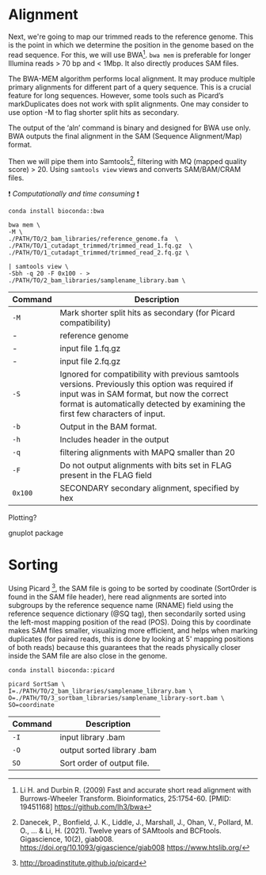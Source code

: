 # Alignment 

Next, we're going to map our trimmed reads to the reference genome. This is the point in which we determine the position in the genome based on the read sequence. For this, we will use BWA[^1]. `bwa mem` is preferable for longer Illumina reads  > 70 bp and < 1Mbp. It also directly produces SAM files. 

The BWA-MEM algorithm performs local alignment. It may produce multiple primary alignments for different part of a query sequence. This is a crucial feature for long sequences. However, some tools such as Picard’s markDuplicates does not work with split alignments. One may consider to use option -M to flag shorter split hits as secondary.

The output of the ‘aln’ command is binary and designed for BWA use only. BWA outputs the final alignment in the SAM (Sequence Alignment/Map) format.

Then we will pipe them into Samtools[^2], filtering with MQ (mapped quality score) > 20. Using `samtools view` views and converts SAM/BAM/CRAM files. 

:exclamation: *Computationally and time consuming* :exclamation:

```
conda install bioconda::bwa

bwa mem \
-M \
./PATH/TO/2_bam_libraries/reference_genome.fa  \
./PATH/TO/1_cutadapt_trimmed/trimmed_read_1.fq.gz  \
./PATH/TO/1_cutadapt_trimmed/trimmed_read_2.fq.gz \

| samtools view \
-Sbh -q 20 -F 0x100 - > ./PATH/TO/2_bam_libraries/samplename_library.bam \
```

| Command      | Description |
| ----------- | ----------- |
| `-M` | Mark shorter split hits as secondary (for Picard compatibility) |
| - | reference genome |
| - | input file 1.fq.gz |
| - | input file 2.fq.gz |
| `-S` | Ignored for compatibility with previous samtools versions. Previously this option was required if input was in SAM format, but now the correct format is automatically detected by examining the first few characters of input. |
| `-b` |Output in the BAM format.|
| `-h` | Includes header in the output|
| `-q` | filtering alignments with MAPQ smaller than 20 |
| `-F` | Do not output alignments with bits set in FLAG present in the FLAG field |
| `0x100` |	SECONDARY	secondary alignment, specified by hex|

Plotting?

gnuplot package 

# Sorting
Using Picard [^3], the SAM file is going to be sorted by coodinate (SortOrder is found in the SAM file header), here read alignments are sorted into subgroups by the reference sequence name (RNAME) field using the reference sequence dictionary (@SQ tag), then secondarily sorted using the left-most mapping position of the read (POS). Doing this by coordinate makes SAM files smaller, visualizing more efficient, and helps when marking duplicates (for paired reads, this is done by looking at 5' mapping positions of both reads) because this guarantees that the reads physically closer inside the SAM file are also close in the genome.
 
```
conda install bioconda::picard

picard SortSam \
I=./PATH/TO/2_bam_libraries/samplename_library.bam \
O=./PATH/TO/3_sortbam_libraries/samplename_library-sort.bam \
SO=coordinate 
```

| Command      | Description |
| ----------- | ----------- |
| `-I` | input library .bam |
| `-O` | output sorted library .bam |
| `SO` | Sort order of output file. |



[^1]: Li H. and Durbin R. (2009) Fast and accurate short read alignment with Burrows-Wheeler Transform. Bioinformatics, 25:1754-60. [PMID: 19451168] <https://github.com/lh3/bwa>
[^2]: Danecek, P., Bonfield, J. K., Liddle, J., Marshall, J., Ohan, V., Pollard, M. O., ... & Li, H. (2021). Twelve years of SAMtools and BCFtools. Gigascience, 10(2), giab008. <https://doi.org/10.1093/gigascience/giab008> <https://www.htslib.org/>
[^3]: <http://broadinstitute.github.io/picard>
